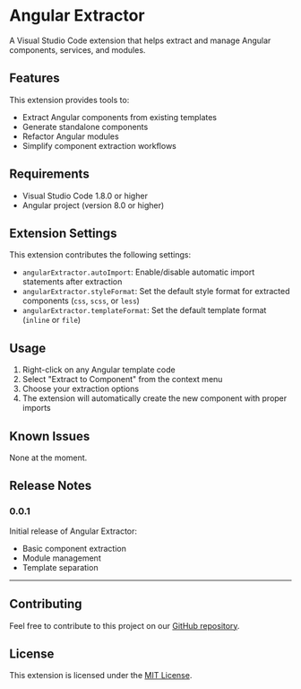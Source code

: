 # Angular Extractor

A Visual Studio Code extension that helps extract and manage Angular components, services, and modules.

## Features

This extension provides tools to:
- Extract Angular components from existing templates
- Generate standalone components
- Refactor Angular modules
- Simplify component extraction workflows

## Requirements

- Visual Studio Code 1.8.0 or higher
- Angular project (version 8.0 or higher)

## Extension Settings

This extension contributes the following settings:

* `angularExtractor.autoImport`: Enable/disable automatic import statements after extraction
* `angularExtractor.styleFormat`: Set the default style format for extracted components (`css`, `scss`, or `less`)
* `angularExtractor.templateFormat`: Set the default template format (`inline` or `file`)

## Usage

1. Right-click on any Angular template code
2. Select "Extract to Component" from the context menu
3. Choose your extraction options
4. The extension will automatically create the new component with proper imports

## Known Issues

None at the moment.

## Release Notes

### 0.0.1

Initial release of Angular Extractor:
- Basic component extraction
- Module management
- Template separation

---

## Contributing

Feel free to contribute to this project on our [GitHub repository](your-repo-link-here).

## License

This extension is licensed under the [MIT License](LICENSE).
